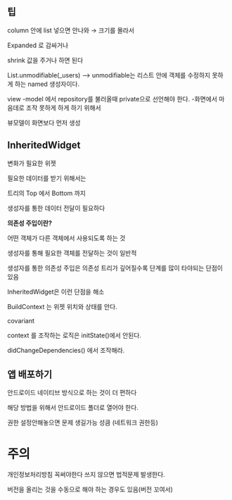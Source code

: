 ## 팁
column 안에 list 넣으면 안나와 → 크기를 몰라서

 Expanded 로 감싸거나 

shrink 값을 주거나 하면 된다

List.unmodifiable(_users)  —> unmodifiable는 리스트 안에 객체를 수정하지 못하게 하는 named 생성자이다.

view -model 에서 repository를 불러올때 private으로 선언해야 한다. -화면에서 마음데로 조작 못하게 하게 하기 위해서

뷰모델이 화면보다 먼저 생성

## **InheritedWidget**

변화가 필요한 위젯

필요한 데이터를 받기 위해서는

트리의 Top 에서 Bottom 까지

생성자를 통한 데이터 전달이 필요하다

**의존성 주입이란?**

어떤 객체가 다른 객체에서 사용되도록 하는 것

생성자를 통해 필요한 객체를 전달하는 것이 일반적

생성자를 통한 의존성 주입은 의존성 트리가 깊어질수록 단계를 많이 타야되는 단점이 있음

InheritedWidget은 이런 단점을 해소

BuildContext 는 위젯 위치와 상태를 안다. 

covariant

context 를 조작하는 로직은 initState()에서 안된다. 

didChangeDependencies() 에서 조작해라.


## **앱 배포하기**

안드로이드 네이티브 방식으로 하는 것이 더 편하다 

해당 방법을 위해서 안드로이드 폴더로 열어야 한다.

권한 설정안해놓으면 문제 생길가능 성큼 (네트워크 권한등) 

# 주의

개인정보처리방침 꼭써야한다 쓰지 않으면 법적문제 발생한다.

버전을 올리는 것을 수동으로 해야 하는 경우도 있음(버전 꼬여서)
